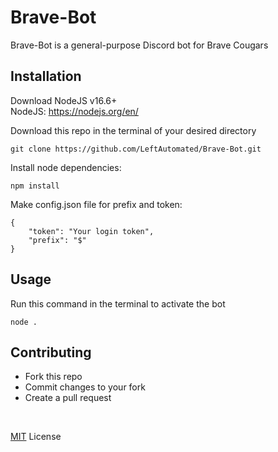# Brave-Bot

Brave-Bot is a general-purpose Discord bot for Brave Cougars 

## Installation
Download NodeJS v16.6+
<br />
NodeJS:  https://nodejs.org/en/

Download this repo in the terminal of your desired directory
```
git clone https://github.com/LeftAutomated/Brave-Bot.git
```

Install node dependencies:
```
npm install
```

Make config.json file for prefix and token:
```
{
    "token": "Your login token",
    "prefix": "$"
}
```

## Usage

Run this command in the terminal to activate the bot
```
node .
```

## Contributing

- Fork this repo
- Commit changes to your fork
- Create a pull request

<br />

[MIT](https://choosealicense.com/licenses/mit/) License